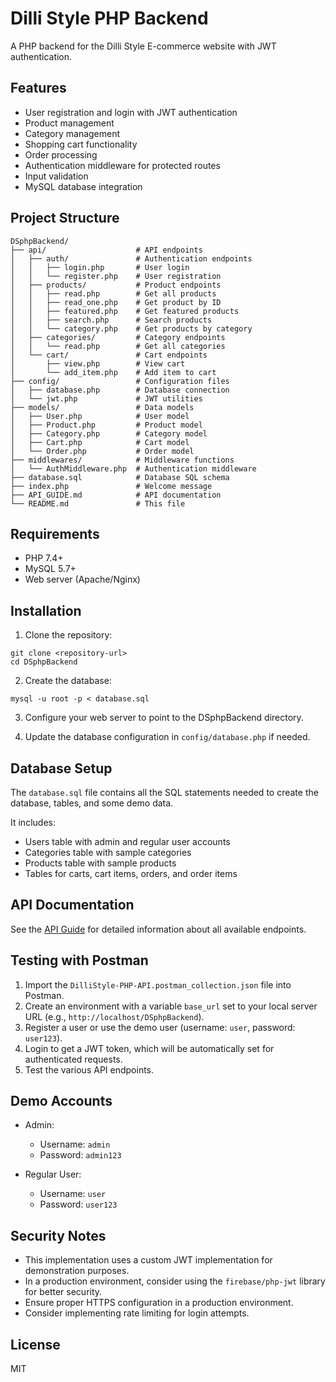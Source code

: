 # Dilli Style PHP Backend

A PHP backend for the Dilli Style E-commerce website with JWT authentication.

## Features

- User registration and login with JWT authentication
- Product management
- Category management
- Shopping cart functionality
- Order processing
- Authentication middleware for protected routes
- Input validation
- MySQL database integration

## Project Structure

```
DSphpBackend/
├── api/                    # API endpoints
│   ├── auth/               # Authentication endpoints
│   │   ├── login.php       # User login
│   │   └── register.php    # User registration
│   ├── products/           # Product endpoints
│   │   ├── read.php        # Get all products
│   │   ├── read_one.php    # Get product by ID
│   │   ├── featured.php    # Get featured products
│   │   ├── search.php      # Search products
│   │   └── category.php    # Get products by category
│   ├── categories/         # Category endpoints
│   │   └── read.php        # Get all categories
│   └── cart/               # Cart endpoints
│       ├── view.php        # View cart
│       └── add_item.php    # Add item to cart
├── config/                 # Configuration files
│   ├── database.php        # Database connection
│   └── jwt.php             # JWT utilities
├── models/                 # Data models
│   ├── User.php            # User model
│   ├── Product.php         # Product model
│   ├── Category.php        # Category model
│   ├── Cart.php            # Cart model
│   └── Order.php           # Order model
├── middlewares/            # Middleware functions
│   └── AuthMiddleware.php  # Authentication middleware
├── database.sql            # Database SQL schema
├── index.php               # Welcome message
├── API_GUIDE.md            # API documentation
└── README.md               # This file
```

## Requirements

- PHP 7.4+
- MySQL 5.7+
- Web server (Apache/Nginx)

## Installation

1. Clone the repository:
```
git clone <repository-url>
cd DSphpBackend
```

2. Create the database:
```
mysql -u root -p < database.sql
```

3. Configure your web server to point to the DSphpBackend directory.

4. Update the database configuration in `config/database.php` if needed.

## Database Setup

The `database.sql` file contains all the SQL statements needed to create the database, tables, and some demo data.

It includes:
- Users table with admin and regular user accounts
- Categories table with sample categories
- Products table with sample products
- Tables for carts, cart items, orders, and order items

## API Documentation

See the [API Guide](API_GUIDE.md) for detailed information about all available endpoints.

## Testing with Postman

1. Import the `DilliStyle-PHP-API.postman_collection.json` file into Postman.
2. Create an environment with a variable `base_url` set to your local server URL (e.g., `http://localhost/DSphpBackend`).
3. Register a user or use the demo user (username: `user`, password: `user123`).
4. Login to get a JWT token, which will be automatically set for authenticated requests.
5. Test the various API endpoints.

## Demo Accounts

- Admin: 
  - Username: `admin`
  - Password: `admin123`

- Regular User:
  - Username: `user`
  - Password: `user123`

## Security Notes

- This implementation uses a custom JWT implementation for demonstration purposes.
- In a production environment, consider using the `firebase/php-jwt` library for better security.
- Ensure proper HTTPS configuration in a production environment.
- Consider implementing rate limiting for login attempts.

## License

MIT 